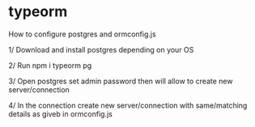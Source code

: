 # typeorm
How to configure postgres and ormconfig.js

1/ Download and install postgres depending on your OS

2/ Run npm i typeorm pg 

3/ Open postgres set  admin password then will allow to create new server/connection

4/ In the connection create new server/connection with same/matching details as giveb in ormconfig.js
